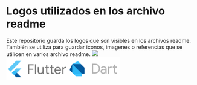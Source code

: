 # Logos utilizados en los archivo readme
Este repositorio guarda los logos que son visibles en los archivos readme.
También se utiliza para guardar iconos, imagenes o referencias que se utilicen en varios archivo readme.
![](https://github.com/DalexisValencia/logos-for-readme/blob/main/flutter/flutter-dart-830.png=300x61)
<img src="https://github.com/DalexisValencia/logos-for-readme/blob/main/flutter/flutter-dart-830.png" alt="drawing" style="width:300px;"/>
